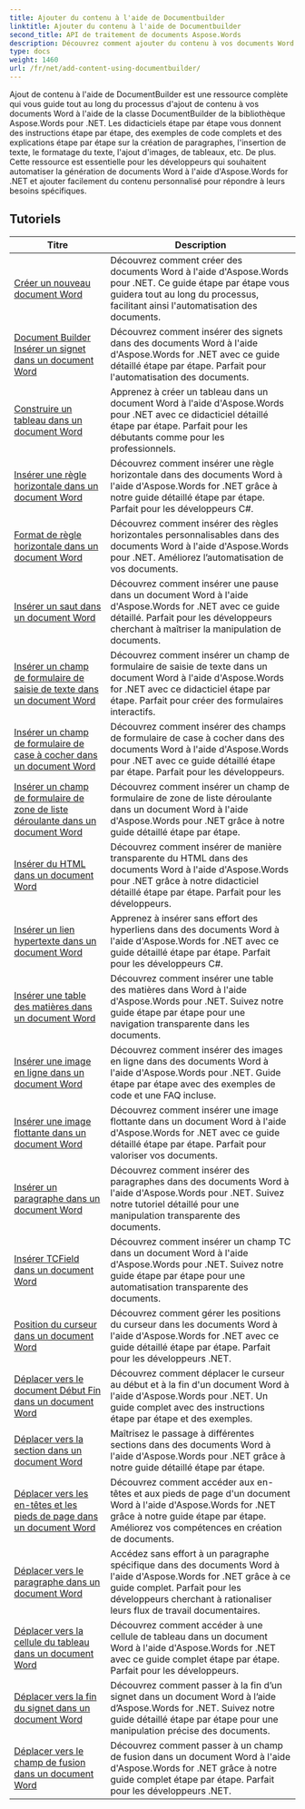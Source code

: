 ```yaml
---
title: Ajouter du contenu à l'aide de Documentbuilder
linktitle: Ajouter du contenu à l'aide de Documentbuilder
second_title: API de traitement de documents Aspose.Words
description: Découvrez comment ajouter du contenu à vos documents Word à l'aide de DocumentBuilder avec Aspose.Words pour .NET. Tutoriels pratiques avec des exemples de code détaillés.
type: docs
weight: 1460
url: /fr/net/add-content-using-documentbuilder/
---
```


Ajout de contenu à l'aide de DocumentBuilder est une ressource complète qui vous guide tout au long du processus d'ajout de contenu à vos documents Word à l'aide de la classe DocumentBuilder de la bibliothèque Aspose.Words pour .NET. Les didacticiels étape par étape vous donnent des instructions étape par étape, des exemples de code complets et des explications étape par étape sur la création de paragraphes, l'insertion de texte, le formatage du texte, l'ajout d'images, de tableaux, etc. De plus. Cette ressource est essentielle pour les développeurs qui souhaitent automatiser la génération de documents Word à l'aide d'Aspose.Words for .NET et ajouter facilement du contenu personnalisé pour répondre à leurs besoins spécifiques.

 ## Tutoriels
| Titre | Description |
| --- | --- |
| [Créer un nouveau document Word](./create-new-document/) | Découvrez comment créer des documents Word à l'aide d'Aspose.Words pour .NET. Ce guide étape par étape vous guidera tout au long du processus, facilitant ainsi l'automatisation des documents. |
| [Document Builder Insérer un signet dans un document Word](./document-builder-insert-bookmark/) | Découvrez comment insérer des signets dans des documents Word à l'aide d'Aspose.Words for .NET avec ce guide détaillé étape par étape. Parfait pour l'automatisation des documents. |
| [Construire un tableau dans un document Word](./build-table/) | Apprenez à créer un tableau dans un document Word à l'aide d'Aspose.Words pour .NET avec ce didacticiel détaillé étape par étape. Parfait pour les débutants comme pour les professionnels. |
| [Insérer une règle horizontale dans un document Word](./insert-horizontal-rule/) | Découvrez comment insérer une règle horizontale dans des documents Word à l'aide d'Aspose.Words for .NET grâce à notre guide détaillé étape par étape. Parfait pour les développeurs C#. |
| [Format de règle horizontale dans un document Word](./horizontal-rule-format/) | Découvrez comment insérer des règles horizontales personnalisables dans des documents Word à l'aide d'Aspose.Words pour .NET. Améliorez l’automatisation de vos documents. |
| [Insérer un saut dans un document Word](./insert-break/) | Découvrez comment insérer une pause dans un document Word à l'aide d'Aspose.Words for .NET avec ce guide détaillé. Parfait pour les développeurs cherchant à maîtriser la manipulation de documents. |
| [Insérer un champ de formulaire de saisie de texte dans un document Word](./insert-text-input-form-field/) | Découvrez comment insérer un champ de formulaire de saisie de texte dans un document Word à l'aide d'Aspose.Words for .NET avec ce didacticiel étape par étape. Parfait pour créer des formulaires interactifs. |
| [Insérer un champ de formulaire de case à cocher dans un document Word](./insert-check-box-form-field/) | Découvrez comment insérer des champs de formulaire de case à cocher dans des documents Word à l'aide d'Aspose.Words pour .NET avec ce guide détaillé étape par étape. Parfait pour les développeurs. |
| [Insérer un champ de formulaire de zone de liste déroulante dans un document Word](./insert-combo-box-form-field/) | Découvrez comment insérer un champ de formulaire de zone de liste déroulante dans un document Word à l'aide d'Aspose.Words pour .NET grâce à notre guide détaillé étape par étape. |
| [Insérer du HTML dans un document Word](./insert-html/) | Découvrez comment insérer de manière transparente du HTML dans des documents Word à l'aide d'Aspose.Words pour .NET grâce à notre didacticiel détaillé étape par étape. Parfait pour les développeurs. |
| [Insérer un lien hypertexte dans un document Word](./insert-hyperlink/) | Apprenez à insérer sans effort des hyperliens dans des documents Word à l'aide d'Aspose.Words for .NET avec ce guide détaillé étape par étape. Parfait pour les développeurs C#. |
| [Insérer une table des matières dans un document Word](./insert-table-of-contents/) | Découvrez comment insérer une table des matières dans Word à l'aide d'Aspose.Words pour .NET. Suivez notre guide étape par étape pour une navigation transparente dans les documents. |
| [Insérer une image en ligne dans un document Word](./insert-inline-image/) | Découvrez comment insérer des images en ligne dans des documents Word à l'aide d'Aspose.Words pour .NET. Guide étape par étape avec des exemples de code et une FAQ incluse. |
| [Insérer une image flottante dans un document Word](./insert-floating-image/) | Découvrez comment insérer une image flottante dans un document Word à l'aide d'Aspose.Words for .NET avec ce guide détaillé étape par étape. Parfait pour valoriser vos documents. |
| [Insérer un paragraphe dans un document Word](./insert-paragraph/) | Découvrez comment insérer des paragraphes dans des documents Word à l'aide d'Aspose.Words pour .NET. Suivez notre tutoriel détaillé pour une manipulation transparente des documents. |
| [Insérer TCField dans un document Word](./insert-tcfield/) | Découvrez comment insérer un champ TC dans un document Word à l'aide d'Aspose.Words pour .NET. Suivez notre guide étape par étape pour une automatisation transparente des documents. |
| [Position du curseur dans un document Word](./cursor-position/) | Découvrez comment gérer les positions du curseur dans les documents Word à l'aide d'Aspose.Words for .NET avec ce guide détaillé étape par étape. Parfait pour les développeurs .NET. |
| [Déplacer vers le document Début Fin dans un document Word](./move-to-document-start-end/) | Découvrez comment déplacer le curseur au début et à la fin d'un document Word à l'aide d'Aspose.Words pour .NET. Un guide complet avec des instructions étape par étape et des exemples. |
| [Déplacer vers la section dans un document Word](./move-to-section/) | Maîtrisez le passage à différentes sections dans des documents Word à l'aide d'Aspose.Words pour .NET grâce à notre guide détaillé étape par étape. |
| [Déplacer vers les en-têtes et les pieds de page dans un document Word](./move-to-headers-footers/) | Découvrez comment accéder aux en-têtes et aux pieds de page d'un document Word à l'aide d'Aspose.Words for .NET grâce à notre guide étape par étape. Améliorez vos compétences en création de documents. |
| [Déplacer vers le paragraphe dans un document Word](./move-to-paragraph/) | Accédez sans effort à un paragraphe spécifique dans des documents Word à l'aide d'Aspose.Words for .NET grâce à ce guide complet. Parfait pour les développeurs cherchant à rationaliser leurs flux de travail documentaires. |
| [Déplacer vers la cellule du tableau dans un document Word](./move-to-table-cell/) | Découvrez comment accéder à une cellule de tableau dans un document Word à l'aide d'Aspose.Words for .NET avec ce guide complet étape par étape. Parfait pour les développeurs. |
| [Déplacer vers la fin du signet dans un document Word](./move-to-bookmark-end/) | Découvrez comment passer à la fin d’un signet dans un document Word à l’aide d’Aspose.Words for .NET. Suivez notre guide détaillé étape par étape pour une manipulation précise des documents. |
| [Déplacer vers le champ de fusion dans un document Word](./move-to-merge-field/) | Découvrez comment passer à un champ de fusion dans un document Word à l'aide d'Aspose.Words for .NET grâce à notre guide complet étape par étape. Parfait pour les développeurs .NET. |